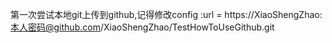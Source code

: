 第一次尝试本地git上传到github,记得修改config :url = https://XiaoShengZhao:本人密码@github.com/XiaoShengZhao/TestHowToUseGithub.git

